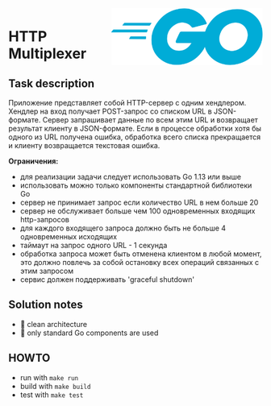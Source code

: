 <img align="right" width="300px" src="./images/go.png">

# HTTP Multiplexer

## Task description

Приложение представляет собой HTTP-сервер с одним хендлером. Хендлер на вход получает POST-запрос со списком URL в JSON-формате. Сервер запрашивает данные по всем этим URL и возвращает результат клиенту в JSON-формате. Если в процессе обработки хотя бы одного из URL получена ошибка, обработка всего списка прекращается и клиенту возвращается текстовая ошибка.

**Ограничения:**
+ для реализации задачи следует использовать Go 1.13 или выше
+ использовать можно только компоненты стандартной библиотеки Go
+ сервер не принимает запрос если количество URL в нем больше 20
+ сервер не обслуживает больше чем 100 одновременных входящих http-запросов
+ для каждого входящего запроса должно быть не больше 4 одновременных исходящих
+ таймаут на запрос одного URL - 1 секунда
+ обработка запроса может быть отменена клиентом в любой момент, это должно повлечь за собой остановку всех операций связанных с этим запросом
+ сервис должен поддерживать 'graceful shutdown'

## Solution notes

+ 🔱 clean architecture
+ 📖 only standard Go components are used

## HOWTO
+ run with `make run`
+ build with `make build`
+ test with `make test`